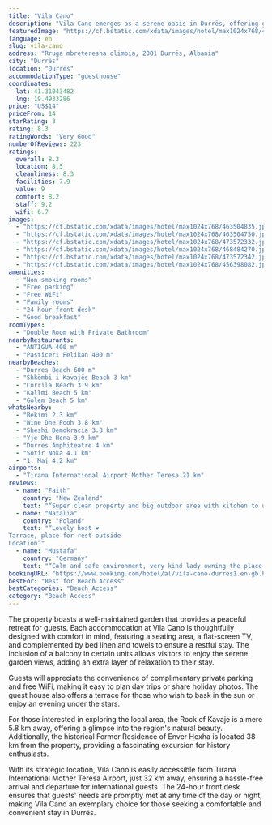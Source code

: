 ```yaml
---
title: "Vila Cano"
description: "Vila Cano emerges as a serene oasis in Durrës, offering guests a unique blend of convenience and tranquility."
featuredImage: "https://cf.bstatic.com/xdata/images/hotel/max1024x768/463504835.jpg?k=d76535ce6dad9b5a235d06e7733bd86453ad7e35ae95a544091890b8c1bd48f4&o=&hp=1"
language: en
slug: vila-cano
address: "Rruga mbreteresha olimbia, 2001 Durrës, Albania"
city: "Durrës"
location: "Durrës"
accommodationType: "guesthouse"
coordinates:
  lat: 41.31043482
  lng: 19.4933286
price: "US$14"
priceFrom: 14
starRating: 3
rating: 8.3
ratingWords: "Very Good"
numberOfReviews: 223
ratings:
  overall: 8.3
  location: 8.5
  cleanliness: 8.3
  facilities: 7.9
  value: 9
  comfort: 8.2
  staff: 9.2
  wifi: 6.7
images:
  - "https://cf.bstatic.com/xdata/images/hotel/max1024x768/463504835.jpg?k=d76535ce6dad9b5a235d06e7733bd86453ad7e35ae95a544091890b8c1bd48f4&o=&hp=1"
  - "https://cf.bstatic.com/xdata/images/hotel/max1024x768/463504750.jpg?k=6d7144001693a8d183531a6c629555d9a5b2b09d16a7c96dca99c5dd8df1c334&o=&hp=1"
  - "https://cf.bstatic.com/xdata/images/hotel/max1024x768/473572332.jpg?k=e7618bc5c4fabd990333e03249c3e0b2b8a7b2b999d55ee11546f996cc4624e4&o=&hp=1"
  - "https://cf.bstatic.com/xdata/images/hotel/max1024x768/468484270.jpg?k=2e72693fa48e6c111780b874c25f814d1ac61bc87c58a38cdab1e9098fc39191&o=&hp=1"
  - "https://cf.bstatic.com/xdata/images/hotel/max1024x768/473572342.jpg?k=fe7236489b2113e45c7869567f3d65885e868e54e865ffc67161c27384c1c718&o=&hp=1"
  - "https://cf.bstatic.com/xdata/images/hotel/max1024x768/456398082.jpg?k=a91517c2c0c9fbec39ed6ad4318f7355f629fa901f040c3a6b56bca2f3dfed1c&o=&hp=1"
amenities:
  - "Non-smoking rooms"
  - "Free parking"
  - "Free WiFi"
  - "Family rooms"
  - "24-hour front desk"
  - "Good breakfast"
roomTypes:
  - "Double Room with Private Bathroom"
nearbyRestaurants:
  - "ANTIGUA 400 m"
  - "Pasticeri Pelikan 400 m"
nearbyBeaches:
  - "Durres Beach 600 m"
  - "Shkëmbi i Kavajës Beach 3 km"
  - "Currila Beach 3.9 km"
  - "Kallmi Beach 5 km"
  - "Golem Beach 5 km"
whatsNearby:
  - "Bekimi 2.3 km"
  - "Wine Dhe Pooh 3.8 km"
  - "Sheshi Demokracia 3.8 km"
  - "Yje Dhe Hena 3.9 km"
  - "Durres Amphiteatre 4 km"
  - "Sotir Noka 4.1 km"
  - "1. Maj 4.2 km"
airports:
  - "Tirana International Airport Mother Teresa 21 km"
reviews:
  - name: "Faith"
    country: "New Zealand"
    text: "“Super clean property and big outdoor area with kitchen to use”"
  - name: "Natalia"
    country: "Poland"
    text: "“Lovely host ❤️
Tarrace, place for rest outside
Location”"
  - name: "Mustafa"
    country: "Germany"
    text: "“Calm and safe environment, very kind lady owning the place and nice garden around the rooms. Good location near the beach.”"
bookingURL: "https://www.booking.com/hotel/al/vila-cano-durres1.en-gb.html?aid=8035640"
bestFor: "Best for Beach Access"
bestCategories: "Beach Access"
category: "Beach Access"
---
```


The property boasts a well-maintained garden that provides a peaceful retreat for guests. Each accommodation at Vila Cano is thoughtfully designed with comfort in mind, featuring a seating area, a flat-screen TV, and complemented by bed linen and towels to ensure a restful stay. The inclusion of a balcony in certain units allows visitors to enjoy the serene garden views, adding an extra layer of relaxation to their stay.

Guests will appreciate the convenience of complimentary private parking and free WiFi, making it easy to plan day trips or share holiday photos. The guest house also offers a terrace for those who wish to bask in the sun or enjoy an evening under the stars.

For those interested in exploring the local area, the Rock of Kavaje is a mere 5.8 km away, offering a glimpse into the region's natural beauty. Additionally, the historical Former Residence of Enver Hoxha is located 38 km from the property, providing a fascinating excursion for history enthusiasts.

With its strategic location, Vila Cano is easily accessible from Tirana International Mother Teresa Airport, just 32 km away, ensuring a hassle-free arrival and departure for international guests. The 24-hour front desk ensures that guests' needs are promptly met at any time of the day or night, making Vila Cano an exemplary choice for those seeking a comfortable and convenient stay in Durrës.